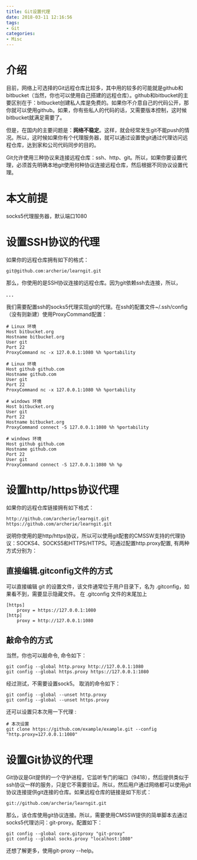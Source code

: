 ```yaml
---
title: Git设置代理
date: 2018-03-11 12:16:56
tags: 
- Git
categories:
- Misc
---
```


# 介绍

目前，网络上可选择的Git远程仓库比较多，其中用的较多的可能就是github和bitbucket（当然，你也可以使用自己搭建的远程仓库）。github和bitbucket的主要区别在于：bitbucket创建私人库是免费的。如果你不介意自己的代码公开，那你就可以使用github。如果，你有些私人的代码的话，又需要版本控制，这时候bitbucket就满足需要了。

但是，在国内的主要问题是：**网络不稳定**。这样，就会经常发生git不能push的情况。所以，这时候如果你有个代理服务器，就可以通过设置使git通过代理访问远程仓库，达到家和公司代码同步的目的。

Git允许使用三种协议来连接远程仓库：ssh、http、git。所以，如果你要设置代理，必须首先明确本地git使用何种协议连接远程仓库，然后根据不同协议设置代理。

# 本文前提

socks5代理服务器，默认端口1080


# 设置SSH协议的代理

如果你的远程仓库拥有如下的格式：

`git@github.com:archerie/learngit.git`

那么，你使用的是SSH协议连接的远程仓库。因为git依赖ssh去连接，所以，

**. . .**<!-- more -->

我们需要配置ssh的socks5代理实现git的代理。在ssh的配置文件~/.ssh/config（没有则新建）使用ProxyCommand配置：
```
# Linux 环境
Host bitbucket.org
Hostname bitbucket.org
User git
Port 22
ProxyCommand nc -x 127.0.0.1:1080 %h %portability

# Linux 环境
Host github github.com
Hostname github.com
User git
Port 22
ProxyCommand nc -x 127.0.0.1:1080 %h %portability

# windows 环境
Host bitbucket.org
User git
Port 22
Hostname bitbucket.org
ProxyCommand connect -S 127.0.0.1:1080 %h %portability

# windows 环境
Host github github.com
Hostname github.com
Port 22
User git
ProxyCommand connect -S 127.0.0.1:1080 %h %p

```

# 设置http/https协议代理

如果你的远程仓库链接拥有如下格式：
```
http://github.com/archerie/learngit.git
https://github.com/archerie/learngit.git
```

说明你使用的是http/https协议，所以可以使用git配套的CMSSW支持的代理协议：SOCKS4、SOCKS5和HTTPS/HTTPS。可通过配置http.proxy配置, 有两种方式分别为：


## 直接编辑.gitconfig文件的方式

可以直接编辑 git 的设置文件，该文件通常位于用户目录下，名为 .gitconfig，如果看不到，需要显示隐藏文件。
在 .gitconfig 文件的末尾加上
```
[https]
	proxy = https://127.0.0.1:1080
[http]
	proxy = http://127.0.0.1:1080
```


## 敲命令的方式

当然，你也可以敲命令, 命令如下：
```
git config --global http.proxy http://127.0.0.1:1080
git config --global https.proxy https://127.0.0.1:1080
```
经过测试，不需要设置sock5。
取消的命令如下：
```
git config --global --unset http.proxy
git config --global --unset https.proxy
```

还可以设置只本次用一下代理 : 
```
# 本次设置
git clone https://github.com/example/example.git --config "http.proxy=127.0.0.1:1080"
```

# 设置Git协议的代理

Git协议是Git提供的一个守护进程，它监听专门的端口（9418），然后提供类似于ssh协议一样的服务，只是它不需要验证。所以，然后用户通过网络都可以使用git协议连接提供git连接的仓库。如果远程仓库的链接是如下形式：

`git://github.com/archerie/learngit.git`

那么，该仓库使用git协议连接。所以，需要使用CMSSW提供的简单脚本去通过socks5代理访问：git-proxy。配置如下：

```
git config --global core.gitproxy "git-proxy"
git config --global socks.proxy "localhost:1080"
```

还想了解更多，使用git-proxy --help。
